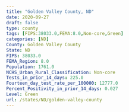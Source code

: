 ```yaml
---
title: "Golden Valley County, ND"
date: 2020-09-27
draft: false
type: county
tags: [FIPS:38033.0,FEMA:8.0,Non-core,Green]
categories: [ND]
County: Golden Valley County
State: ND
FIPS: 38033.0
FEMA_Region: 8.0
Population: 1761.0
NCHS_Urban_Rural_Classification: Non-core
Tests_in_prior_14_days: 225.0
Fourteen_day_test_rate_per_100000: 12777.0
Percent_Positivity_in_prior_14_days: 0.027
Level: Green
url: /states/ND/golden-valley-county
---
```



